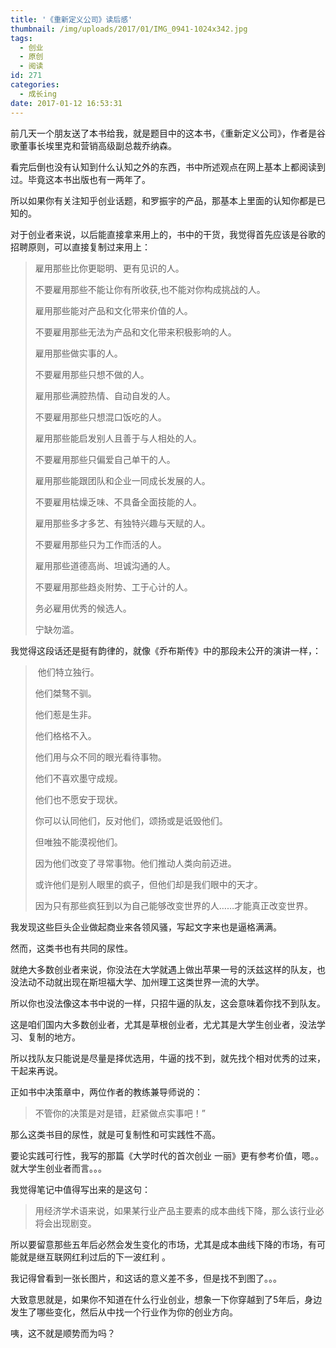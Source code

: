 ```yaml
---
title: '《重新定义公司》读后感'
thumbnail: /img/uploads/2017/01/IMG_0941-1024x342.jpg
tags:
  - 创业
  - 原创
  - 阅读
id: 271
categories:
  - 成长ing
date: 2017-01-12 16:53:31
---
```


前几天一个朋友送了本书给我，就是题目中的这本书，《重新定义公司》，作者是谷歌董事长埃里克和营销高级副总裁乔纳森。

看完后倒也没有认知到什么认知之外的东西，书中所述观点在网上基本上都阅读到过。毕竟这本书出版也有一两年了。

所以如果你有关注知乎创业话题，和罗振宇的产品，那基本上里面的认知你都是已知的。

对于创业者来说，以后能直接拿来用上的，书中的干货，我觉得首先应该是谷歌的招聘原则，可以直接复制过来用上：

> 雇用那些比你更聪明、更有见识的人。
> 
> 
> 不要雇用那些不能让你有所收获,也不能对你构成挑战的人。
> 
> 
> 雇用那些能对产品和文化带来价值的人。
> 
> 
> 不要雇用那些无法为产品和文化带来积极影响的人。
> 
> 
> 雇用那些做实事的人。
> 
> 
> 不要雇用那些只想不做的人。
> 
> 
> 雇用那些满腔热情、自动自发的人。
> 
> 
> 不要雇用那些只想混口饭吃的人。
> 
> 
> 雇用那些能启发别人且善于与人相处的人。
> 
> 
> 不要雇用那些只偏爱自己单干的人。
> 
> 
> 雇用那些能跟团队和企业一同成长发展的人。
> 
> 
> 不要雇用枯燥乏味、不具备全面技能的人。
> 
> 
> 雇用那些多才多艺、有独特兴趣与天赋的人。
> 
> 
> 不要雇用那些只为工作而活的人。
> 
> 
> 雇用那些道德高尚、坦诚沟通的人。
> 
> 
> 不要雇用那些趋炎附势、工于心计的人。
> 
> 
> 务必雇用优秀的候选人。
> 
> 
> 宁缺勿滥。

我觉得这段话还是挺有韵律的，就像《乔布斯传》中的那段未公开的演讲一样，：

> &nbsp;他们特立独行。
> 
> 
> 他们桀骜不驯。
> 
> 
> 他们惹是生非。
> 
> 
> 他们格格不入。
> 
> 
> 他们用与众不同的眼光看待事物。
> 
> 
> 他们不喜欢墨守成规。
> 
> 
> 他们也不愿安于现状。
> 
> 
> 你可以认同他们，反对他们，颂扬或是诋毁他们。
> 
> 
> 但唯独不能漠视他们。
> 
> 
> 因为他们改变了寻常事物。他们推动人类向前迈进。
> 
> 
> 或许他们是别人眼里的疯子，但他们却是我们眼中的天才。
> 
> 
> 因为只有那些疯狂到以为自己能够改变世界的人&hellip;&hellip;才能真正改变世界。

我发现这些巨头企业做起商业来各领风骚，写起文字来也是逼格满满。

然而，这类书也有共同的尿性。

就绝大多数创业者来说，你没法在大学就遇上做出苹果一号的沃兹这样的队友，也没法动不动就出现在斯坦福大学、加州理工这类世界一流的大学。

所以你也没法像这本书中说的一样，只招牛逼的队友，这会意味着你找不到队友。

这是咱们国内大多数创业者，尤其是草根创业者，尤尤其是大学生创业者，没法学习、复制的地方。

所以找队友只能说是尽量是择优选用，牛逼的找不到，就先找个相对优秀的过来，干起来再说。

正如书中决策章中，两位作者的教练兼导师说的：

> 不管你的决策是对是错，赶紧做点实事吧！&rdquo;

那么这类书目的尿性，就是可复制性和可实践性不高。

要论实践可行性，我写的那篇《大学时代的首次创业 一丽》更有参考价值，嗯。。就大学生创业者而言。。。

我觉得笔记中值得写出来的是这句：

> 用经济学术语来说，如果某行业产品主要素的成本曲线下降，那么该行业必将会出现剧变。

所以要留意那些五年后必然会发生变化的市场，尤其是成本曲线下降的市场，有可能就是继互联网红利过后的下一波红利 。

我记得曾看到一张长图片，和这话的意义差不多，但是找不到图了。。。

大致意思就是，如果你不知道在什么行业创业，想象一下你穿越到了5年后，身边发生了哪些变化，然后从中找一个行业作为你的创业方向。

咦，这不就是顺势而为吗？